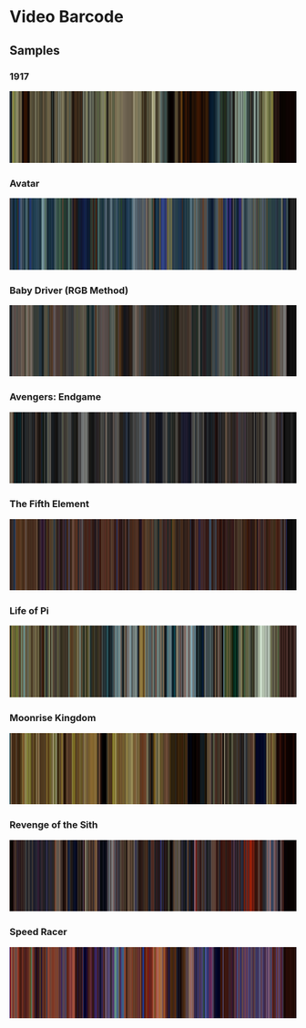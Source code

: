 # Video Barcode


## Samples

### 1917
![](samples/1917.jpg)

### Avatar
![](samples/avatar.jpg)

### Baby Driver (RGB Method)
![](samples/baby_driver_rgb_method.jpg)

### Avengers: Endgame
![](samples/endgame.jpg)

### The Fifth Element
![](samples/fifth_element.jpg)

### Life of Pi
![](samples/life_of_pi.jpg)

### Moonrise Kingdom
![](samples/moonrise_kingdom.jpg)

### Revenge of the Sith
![](samples/revenge_of_the_sith.jpg)

### Speed Racer
![](samples/speed_racer.jpg)

